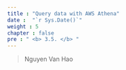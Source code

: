 ```yaml
---
title : "Query data with AWS Athena"
date :  "`r Sys.Date()`" 
weight : 5 
chapter : false
pre : " <b> 3.5. </b> "
---
```


> Nguyen Van Hao